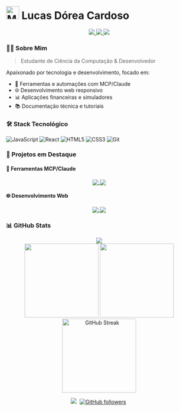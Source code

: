 # <img src="https://raw.githubusercontent.com/Tarikul-Islam-Anik/Animated-Fluent-Emojis/master/Emojis/People%20with%20professions/Man%20Technologist%20Light%20Skin%20Tone.png" alt="Man Technologist Light Skin Tone" width="35" height="35" /> Lucas Dórea Cardoso

<div align="center">
  <a href="https://linkedin.com/in/lucas-dórea-cardoso-771833112">
    <img src="https://img.shields.io/badge/LinkedIn-0077B5?style=for-the-badge&logo=linkedin&logoColor=white" />
  </a>
  <a href="mailto:lucasdorea.c@outlook.com">
    <img src="https://img.shields.io/badge/Microsoft_Outlook-0078D4?style=for-the-badge&logo=microsoft-outlook&logoColor=white" />
  </a>
  <a href="https://lucasdoreac.github.io">
    <img src="https://img.shields.io/badge/Portfolio-255E63?style=for-the-badge&logo=About.me&logoColor=white" />
  </a>
</div>



### 👨‍💻 Sobre Mim
> Estudante de Ciência da Computação & Desenvolvedor

Apaixonado por tecnologia e desenvolvimento, focado em:
- 🤖 Ferramentas e automações com MCP/Claude
- 🌐 Desenvolvimento web responsivo 
- 📊 Aplicações financeiras e simuladores
- 📚 Documentação técnica e tutoriais

### 🛠️ Stack Tecnológico
<div style="display: inline_block">
  <img alt="JavaScript" src="https://img.shields.io/badge/JavaScript-F7DF1E?style=for-the-badge&logo=javascript&logoColor=black"/>
  <img alt="React" src="https://img.shields.io/badge/React-61DAFB?style=for-the-badge&logo=react&logoColor=black"/>
  <img alt="HTML5" src="https://img.shields.io/badge/HTML5-E34F26?style=for-the-badge&logo=html5&logoColor=white"/>
  <img alt="CSS3" src="https://img.shields.io/badge/CSS3-1572B6?style=for-the-badge&logo=css3&logoColor=white"/>
  <img alt="Git" src="https://img.shields.io/badge/Git-F05032?style=for-the-badge&logo=git&logoColor=white"/>
</div>

### 🌟 Projetos em Destaque

#### 🤖 Ferramentas MCP/Claude
<div align="center">
  <a href="https://github.com/Lucasdoreac/claude-mcp-toolkit">
    <img align="center" src="https://github-readme-stats.vercel.app/api/pin/?username=lucasdoreac&repo=claude-mcp-toolkit&theme=github_dark" />
  </a>
  <a href="https://github.com/Lucasdoreac/mcp-continuity-tool">
    <img align="center" src="https://github-readme-stats.vercel.app/api/pin/?username=lucasdoreac&repo=mcp-continuity-tool&theme=github_dark" />
  </a>
</div>

#### 🌐 Desenvolvimento Web
<div align="center">
  <a href="https://github.com/Lucasdoreac/lucasdoreac.github.io">
    <img align="center" src="https://github-readme-stats.vercel.app/api/pin/?username=lucasdoreac&repo=lucasdoreac.github.io&theme=github_dark" />
  </a>
  <a href="https://github.com/Lucasdoreac/MCP-Calculadoras">
    <img align="center" src="https://github-readme-stats.vercel.app/api/pin/?username=lucasdoreac&repo=MCP-Calculadoras&theme=github_dark" />
  </a>
</div>

### 📊 GitHub Stats
<div align="center">
  <img align="center" src="https://github-profile-summary-cards.vercel.app/api/cards/profile-details?username=lucasdoreac&theme=github_dark" />
</div>
<div align="center">
  <img height="200em" src="https://github-profile-summary-cards.vercel.app/api/cards/stats?username=lucasdoreac&theme=github_dark" />
  <img height="200em" src="https://github-profile-summary-cards.vercel.app/api/cards/repos-per-language?username=lucasdoreac&theme=github_dark" />
</div>
<div align="center">
  <img height="200em" src="https://streak-stats.demolab.com/?user=lucasdoreac&theme=tokyonight&hide_border=true" alt="GitHub Streak"/>
</div>

<div align="center">

![](https://komarev.com/ghpvc/?username=Lucasdoreac&color=0f8bf5&style=for-the-badge&label=Visitantes)&nbsp;
[![GitHub followers](https://img.shields.io/github/followers/lucasdoreac?style=for-the-badge&label=Seguidores&color=0f8bf5)](https://github.com/Lucasdoreac)&nbsp;

</div>
